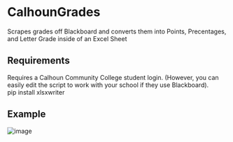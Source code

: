# CalhounGrades
Scrapes grades off Blackboard and converts them into Points, Precentages, and Letter Grade inside of an Excel Sheet

## Requirements
Requires a Calhoun Community College student login. (However, you can easily edit the script to work with your school if they use Blackboard).<br>
pip install xlsxwriter

## Example
![image](https://github.com/TinsleyDevers/CalhounGrades/assets/75707609/4e1342f3-7558-4515-a7bc-deac17daeef0)

